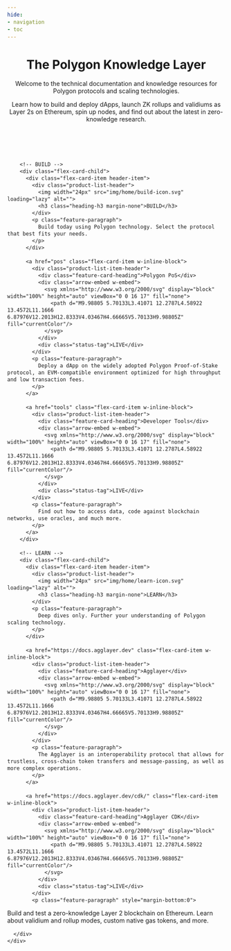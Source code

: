 ```yaml
---
hide:
- navigation
- toc
---
```


<style>

.md-content__button.md-icon {
	display: none;
}

.hero-content-flex {
	bottom: 5px;
}

</style>

<div class="main">
	<header class="section">
		<div class="container-global">
			<div class="section-wrapper">
				<div class="hero-content-flex">
					<div class="hero-left">
						<h1 class="hero-heading">The Polygon Knowledge Layer</h1>
						<p class="hero-subtext">Welcome to the technical documentation and knowledge resources for Polygon protocols and scaling technologies.</p>
						<p class="hero-subtext"> Learn how to build and deploy dApps, launch ZK rollups and validiums as Layer 2s on Ethereum, spin up nodes, and find out about the latest in zero-knowledge research.</p>
					</div>
					<div class="hero-right"><img src="img/home/main-img.svg" loading="lazy" alt="" class="hero-image"></div>
				</div>
			</div>
		</div>
	</header>
	<section class="section">
  <div class="container-global">
    <div class="section-wrapper">
      <div class="flexbox-2-col">

        <!-- BUILD -->
        <div class="flex-card-child">
          <div class="flex-card-item header-item">
            <div class="product-list-header">
              <img width="24px" src="img/home/build-icon.svg" loading="lazy" alt="">
              <h3 class="heading-h3 margin-none">BUILD</h3>
            </div>
            <p class="feature-paragraph">
              Build today using Polygon technology. Select the protocol that best fits your needs.
            </p>
          </div>

          <a href="pos" class="flex-card-item w-inline-block">
            <div class="product-list-item-header">
              <div class="feature-card-heading">Polygon PoS</div>
              <div class="arrow-embed w-embed">
                <svg xmlns="http://www.w3.org/2000/svg" display="block" width="100%" height="auto" viewBox="0 0 16 17" fill="none">
                  <path d="M9.98805 5.70133L3.41071 12.2787L4.58922 13.4572L11.1666 6.87976V12.2013H12.8333V4.03467H4.66665V5.70133H9.98805Z" fill="currentColor"/>
                </svg>
              </div>
              <div class="status-tag">LIVE</div>
            </div>
            <p class="feature-paragraph">
              Deploy a dApp on the widely adopted Polygon Proof-of-Stake protocol, an EVM-compatible environment optimized for high throughput and low transaction fees.
            </p>
          </a>

          <a href="tools" class="flex-card-item w-inline-block">
            <div class="product-list-item-header">
              <div class="feature-card-heading">Developer Tools</div>
              <div class="arrow-embed w-embed">
                <svg xmlns="http://www.w3.org/2000/svg" display="block" width="100%" height="auto" viewBox="0 0 16 17" fill="none">
                  <path d="M9.98805 5.70133L3.41071 12.2787L4.58922 13.4572L11.1666 6.87976V12.2013H12.8333V4.03467H4.66665V5.70133H9.98805Z" fill="currentColor"/>
                </svg>
              </div>
              <div class="status-tag">LIVE</div>
            </div>
            <p class="feature-paragraph">
              Find out how to access data, code against blockchain networks, use oracles, and much more.
            </p>
          </a>
        </div>

        <!-- LEARN -->
        <div class="flex-card-child">
          <div class="flex-card-item header-item">
            <div class="product-list-header">
              <img width="24px" src="img/home/learn-icon.svg" loading="lazy" alt="">
              <h3 class="heading-h3 margin-none">LEARN</h3>
            </div>
            <p class="feature-paragraph">
              Deep dives only. Further your understanding of Polygon scaling technology.
            </p>
          </div>

          <a href="https://docs.agglayer.dev" class="flex-card-item w-inline-block">
            <div class="product-list-item-header">
              <div class="feature-card-heading">Agglayer</div>
              <div class="arrow-embed w-embed">
                <svg xmlns="http://www.w3.org/2000/svg" display="block" width="100%" height="auto" viewBox="0 0 16 17" fill="none">
                  <path d="M9.98805 5.70133L3.41071 12.2787L4.58922 13.4572L11.1666 6.87976V12.2013H12.8333V4.03467H4.66665V5.70133H9.98805Z" fill="currentColor"/>
                </svg>
              </div>
            </div>
            <p class="feature-paragraph">
              The Agglayer is an interoperability protocol that allows for trustless, cross-chain token transfers and message-passing, as well as more complex operations.
            </p>
          </a>

          <a href="https://docs.agglayer.dev/cdk/" class="flex-card-item w-inline-block">
            <div class="product-list-item-header">
              <div class="feature-card-heading">Agglayer CDK</div>
              <div class="arrow-embed w-embed">
                <svg xmlns="http://www.w3.org/2000/svg" display="block" width="100%" height="auto" viewBox="0 0 16 17" fill="none">
                  <path d="M9.98805 5.70133L3.41071 12.2787L4.58922 13.4572L11.1666 6.87976V12.2013H12.8333V4.03467H4.66665V5.70133H9.98805Z" fill="currentColor"/>
                </svg>
              </div>
              <div class="status-tag">LIVE</div>
            </div>
            <p class="feature-paragraph" style="margin-bottom:0">
  Build and test a zero-knowledge Layer 2 blockchain on Ethereum. Learn about
  validium and rollup modes, custom native gas tokens, and more.
</p>
          </a>
        </div>

      </div>
    </div>
  </div>
</section>
</div>
